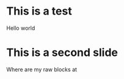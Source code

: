 # This is a test

Hello world

<!--
This is a comment so please don't include it.
-->

# This is a second slide

<!--- Differently-formatted comment -->

Where are my raw blocks at

<!-- Differently-formatted
comment -->
